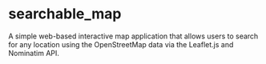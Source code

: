 # searchable_map
A simple web-based interactive map application that allows users to search for any location using the OpenStreetMap data via the Leaflet.js and Nominatim API.
